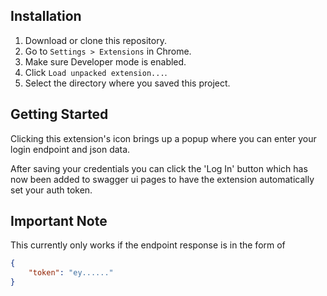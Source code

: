 
## Installation

1. Download or clone this repository.
2. Go to `Settings > Extensions` in Chrome.
3. Make sure Developer mode is enabled.
4. Click `Load unpacked extension...`.
5. Select the directory where you saved this project.

## Getting Started

Clicking this extension's icon brings up a popup where you can enter your login endpoint and json data.

After saving your credentials you can click the 'Log In' button which has now been added to swagger ui pages to have the extension automatically set your auth token.


## Important Note
This currently only works if the endpoint response is in the form of
```json
{
    "token": "ey......"
}
```
